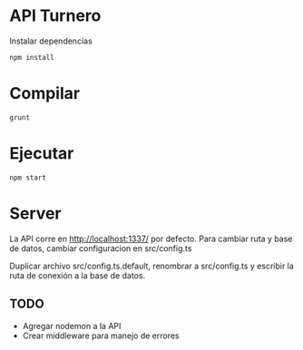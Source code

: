 # API Turnero

Instalar dependencias

`npm install`

# Compilar

`grunt`

# Ejecutar

`npm start`

# Server

La API corre en [http://localhost:1337/](http://localhost:1337/) por defecto.
Para cambiar ruta y base de datos, cambiar configuracion en src/config.ts

Duplicar archivo src/config.ts.default, renombrar a src/config.ts y escribir la ruta de conexión a la base de datos.


## TODO

* Agregar nodemon a la API
* Crear middleware para manejo de errores
